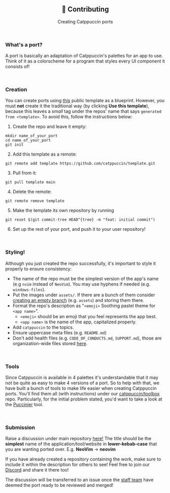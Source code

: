 <p align="center">
  <h2 align="center">🤝 Contributing</h2>
</p>

<p align="center">
	Creating Catppuccin ports
</p>

&nbsp;

### What's a port?

A port is basically an adaptation of Catppuccin's palettes for an app to use. Think of it as a colorscheme for a program that styles every UI component it consists of!

&nbsp;

### Creation

You can create ports using [this](https://github.com/catppuccin/template) public template as a blueprint. However, you must **not** create it the traditional way (by clicking **Use this template**), because this leaves a _small_ tag under the repos' name that says `generated from <template>`. To avoid this, follow the instructions below:

1. Create the repo and leave it empty:
```
mkdir name_of_your_port
cd name_of_your_port
git init
```

2. Add this template as a remote:
```
git remote add template https://github.com/catppuccin/template.git
```

3. Pull from it: 
```
git pull template main
```

4. Delete the remote:
```
git remote remove template
```

5. Make the template its own repository by running
```
git reset $(git commit-tree HEAD^{tree} -m "feat: initial commit")
```

6. Set up the rest of your port, and push it to your user repository!

&nbsp;

### Styling!

Although you just created the repo successfully, it's important to style it properly to ensure consistency:

-   The name of the repo must be the simplest version of the app's name (e.g `nvim` instead of `NeoVim`). You may use hyphens if needed (e.g. `windows-files`).
-   Put the images under `assets/`. If there are a bunch of them consider [creating an empty branch](https://gist.github.com/joncardasis/e6494afd538a400722545163eb2e1fa5) (e.g. `assets`) and storing them there.
-   Format the repo's description as "`<emoji>` Soothing pastel theme for `<app name>`".
    - `<emoji>` should be an emoji that you feel represents the app best.
    - `<app name>` is the name of the app, capitalized properly.
-   Add `catppuccin` to the topics.
-   Ensure uppercase meta files (e.g. `README.md`)
-   Don't add health files (e.g. `CODE_OF_CONDUCTS.md`, `SUPPORT.md`), those are organization-wide files stored [here](https://github.com/catppuccin/.github).

&nbsp;

### Tools

Since Catppuccin is available in 4 palettes it's understandable that it may not be quite as easy to make 4 versions of a port. So to help with that, we have built a bunch of tools to make life easier when creating Catppuccin ports. You'll find them all (with instructions) under our [catppuccin/toolbox](https://github.com/catppuccin/toolbox) repo. Particularly, for the initial problem stated, you'd want to take a look at the [Puccinier](https://github.com/catppuccin/toolbox#%EF%B8%8F-puccinier) tool.

&nbsp;

### Submission

Raise a discussion under main repository [here!](https://github.com/catppuccin/catppuccin/discussions/new?category=port-requests) 
The title should be the **simplest** name of the application/tool/website in **lower-kebab-case** that you are wanting ported over.
E.g. **NeoVim** -> **neovim** 

If you have already created a repository containing the work, make sure to include it within the description for others to see! Feel free to join our [Discord](https://discord.com/invite/r6Mdz5dpFc) and share it there too!

The discussion will be transferred to an issue once the [staff team](https://github.com/orgs/catppuccin/teams/staff/members) 
have deemed the port ready to be reviewed and merged!
